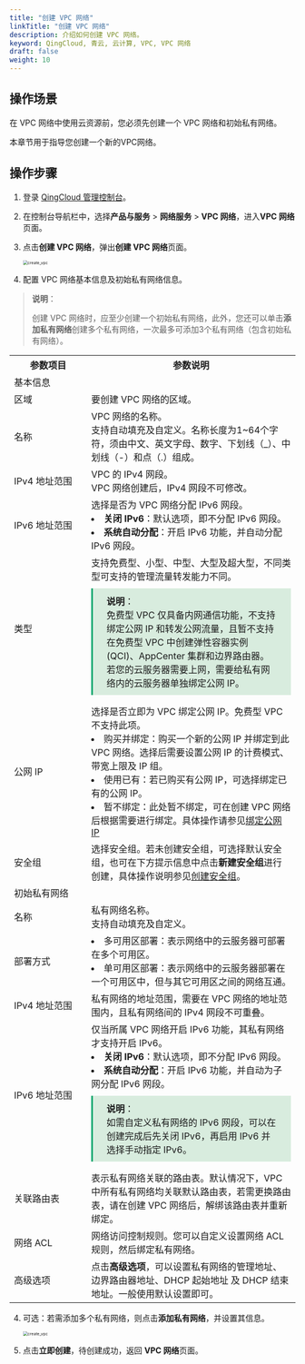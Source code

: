 ```yaml
---
title: "创建 VPC 网络"
linkTitle: "创建 VPC 网络"
description: 介绍如何创建 VPC 网络。
keyword: QingCloud, 青云, 云计算, VPC, VPC 网络
draft: false
weight: 10
---
```


## 操作场景

在 VPC 网络中使用云资源前，您必须先创建一个 VPC 网络和初始私有网络。

本章节用于指导您创建一个新的VPC网络。

## 操作步骤

1. 登录 [QingCloud 管理控制台](https://console.qingcloud.com/login)。

2. 在控制台导航栏中，选择**产品与服务** > **网络服务** > **VPC 网络**，进入**VPC 网络**页面。

2. 点击**创建 VPC 网络**，弹出**创建 VPC 网络**页面。

   <img src="../../../_images/501010_create_vpc.png" alt="create_vpc" style="zoom:50%;" />

4. 配置 VPC 网络基本信息及初始私有网络信息。

> **说明**：
>
> 创建 VPC 网络时，应至少创建一个初始私有网络，此外，您还可以单击**添加私有网络**创建多个私有网络，一次最多可添加3个私有网络（包含初始私有网络）。



<table>
  <tr>
  	<th style="width: 120px">参数项目</th>
 		<th>参数说明</th>
  </tr>
  <tr>
  <td colspan="2">基本信息</td>
  </tr>
  <tr>
  	<td>区域</td>
  	<td>要创建 VPC 网络的区域。</td>
  </tr>
  <tr>
  	<td>名称</td>
  	<td>VPC 网络的名称。<br>支持自动填充及自定义。名称长度为1~64个字符，须由中文、英文字母、数字、下划线（_）、中划线（-）和点（.）组成。</td>
  </tr>
  <tr>
  	<td>IPv4 地址范围</td>
  	<td>VPC 的 IPv4 网段。<br>VPC 网络创建后，IPv4 网段不可修改。<br></td>
  </tr>
  <tr>
  	<td>IPv6 地址范围</td>
  	<td>选择是否为 VPC 网络分配 IPv6 网段。<li><b>关闭 IPv6</b>：默认选项，即不分配 IPv6 网段。</li><li><b>系统自动分配</b>：开启 IPv6 功能，并自动分配 IPv6 网段。</li></td>
  </tr>
   <tr>
  	<td>类型</td>
  	<td>支持免费型、小型、中型、大型及超大型，不同类型可支持的管理流量转发能力不同。 <br>
     <div style="background-color: #D8ECDE;padding: 10px 24px; margin: 10px 0;border-left:3px solid #00a971;"><b>说明</b>：<br>免费型 VPC 仅具备内网通信功能，不支持绑定公网 IP 和转发公网流量，且暂不支持在免费型 VPC 中创建弹性容器实例(QCI)、AppCenter 集群和边界路由器。<br>若您的云服务器需要上网，需要给私有网络内的云服务器单独绑定公网 IP。</li>
      </div>
   	</td>
  </tr>
 <tr>
  	<td>公网 IP</td>
    <td>选择是否立即为 VPC 绑定公网 IP。免费型 VPC 不支持此项。
      <li>购买并绑定：购买一个新的公网 IP 并绑定到此 VPC 网络。选择后需要设置公网 IP 的计费模式、带宽上限及 IP 组。 </li>
      <li>使用已有：若已购买有公网 IP，可选择绑定已有的公网 IP。</li>
      <li>暂不绑定：此处暂不绑定，可在创建 VPC 网络后根据需要进行绑定。具体操作请参见<a href="/network/vpc/manual/vpcnet/26_bind_eip/">绑定公网 IP</a></li>
   </td>
  </tr>
 <tr>
  	<td>安全组</td>
    <td>选择安全组。若未创建安全组，可选择默认安全组，也可在下方提示信息中点击<b>新建安全组</b>进行创建，具体操作说明参见<a  href="/security/security_group/manual/sg_create">创建安全组</a>。</td>
  </tr>
   <tr>
  	<td colspan="2">初始私有网络</td>
  </tr>
   <tr>
  	<td>名称</td>
  	<td>私有网络名称。<br>支持自动填充及自定义。</td>
  </tr>
  <tr>
  		<td>部署方式</td>
  	<td><li>多可用区部署：表示网络中的云服务器可部署在多个可用区。</li>
      <li>单可用区部署：表示网络中的云服务器部署在一个可用区中，但与其它可用区之间的网络互通。</li>
    </td>
  </tr>
 <tr>
  	<td>IPv4 地址范围</td>
  	<td>私有网络的地址范围，需要在 VPC 网络的地址范围内，且私有网络间的 IPv4 网段不可重叠。</td>
  </tr>
	<tr>
  	<td>IPv6 地址范围</td>
  	<td>仅当所属 VPC 网络开启 IPv6 功能，其私有网络才支持开启 IPv6。<li><b>关闭 IPv6</b>：默认选项，即不分配 IPv6 网段。</li><li><b>系统自动分配</b>：开启 IPv6 功能，并自动为子网分配 IPv6 网段。</li>  
      <div style="background-color: #D8ECDE;padding: 10px 24px; margin: 10px 0;border-left:3px solid #00a971;"><b>说明</b>：<br>如需自定义私有网络的 IPv6 网段，可以在创建完成后先关闭 IPv6，再启用 IPv6 并选择手动指定 IPv6。
      </div></td>
  </tr>
	<tr>
  </tr>
<tr>
  	<td>关联路由表</td>
  	<td>表示私有网络关联的路由表。默认情况下，VPC 中所有私有网络均关联默认路由表，若需更换路由表，请在创建 VPC 网络后，解绑该路由表并重新绑定。</td>
  </tr>
	<tr>
  	<td>网络 ACL</td>
  	<td>网络访问控制规则。您可以自定义设置网络 ACL 规则，然后绑定私有网络。</td>
  </tr>
  <tr>
  	<td>高级选项</td>
  	<td>点击<b>高级选项</b>，可以设置私有网络的管理地址、边界路由器地址、DHCP 起始地址 及 DHCP 结束地址。一般使用默认设置即可。
    </td>
  </tr>
</table>




4. 可选：若需添加多个私有网络，则点击**添加私有网络**，并设置其信息。

   <img src="../../../_images/501010_create_vpc_2.png" alt="create_vpc" style="zoom:50%;" />

5. 点击**立即创建**，待创建成功，返回 **VPC 网络**页面。


